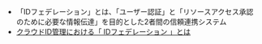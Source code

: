 - 「IDフェデレーション」とは、「ユーザー認証」と「リソースアクセス承認のために必要な情報伝達」を目的とした2者間の信頼連携システム
- [クラウドID管理における「 IDフェデレーション 」とは](https://keyspider.co.jp/archives/234#:~:text=%E3%80%8CID%E3%83%95%E3%82%A7%E3%83%87%E3%83%AC%E3%83%BC%E3%82%B7%E3%83%A7%E3%83%B3%E3%80%8D%E3%81%A8%E3%81%AF%E3%80%81,ID%E3%82%92%E4%BF%9D%E8%A8%BC%E3%81%97%E3%81%BE%E3%81%99%E3%80%82)